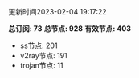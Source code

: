 更新时间2023-02-04 19:17:22

**总订阅: 73**
**总节点: 928**
**有效节点: 403**
- ss节点: 201
- v2ray节点: 191
- trojan节点: 11
